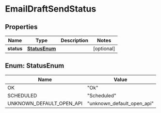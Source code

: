 

# EmailDraftSendStatus


## Properties

| Name | Type | Description | Notes |
|------------ | ------------- | ------------- | -------------|
|**status** | [**StatusEnum**](#StatusEnum) |  |  [optional] |



## Enum: StatusEnum

| Name | Value |
|---- | -----|
| OK | &quot;Ok&quot; |
| SCHEDULED | &quot;Scheduled&quot; |
| UNKNOWN_DEFAULT_OPEN_API | &quot;unknown_default_open_api&quot; |



